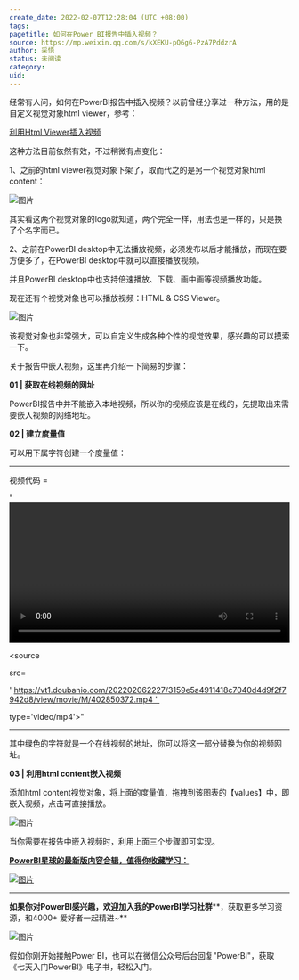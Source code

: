 ```yaml
---
create_date: 2022-02-07T12:28:04 (UTC +08:00)
tags: 
pagetitle: 如何在Power BI报告中插入视频？
source: https://mp.weixin.qq.com/s/kXEKU-pQ6g6-PzA7PddzrA
author: 采悟
status: 未阅读
category: 
uid: 
---
```


经常有人问，如何在PowerBI报告中插入视频？以前曾经分享过一种方法，用的是自定义视觉对象html viewer，参考：  

[利用Html Viewer插入视频](http://mp.weixin.qq.com/s?__biz=MzA4MzQwMjY4MA==&mid=2484069988&idx=1&sn=697c043319d15116cd028c23f98ae8b5&chksm=8e0c4cb3b97bc5a5abc34fe1817c950134b1f30c99408563cd83e3ac0526cd18562b9bbc4ccb&scene=21#wechat_redirect)

这种方法目前依然有效，不过稍微有点变化：

1、之前的html viewer视觉对象下架了，取而代之的是另一个视觉对象html content：

![图片](https://mmbiz.qpic.cn/mmbiz_jpg/aHEbZtANQJOBCgBSLyhqGkJibBvHtd00XVlAYqrIt0QiaaSEuW19HC26q5Wj0ibpiahq3sHPBEP2rlaicq29QCo1IOQ/640?wx_fmt=jpeg&wxfrom=5&wx_lazy=1&wx_co=1)

其实看这两个视觉对象的logo就知道，两个完全一样，用法也是一样的，只是换了个名字而已。

2、之前在PowerBI desktop中无法播放视频，必须发布以后才能播放，而现在要方便多了，在PowerBI desktop中就可以直接播放视频。

并且PowerBI desktop中也支持倍速播放、下载、画中画等视频播放功能。

现在还有个视觉对象也可以播放视频：HTML & CSS Viewer。

![图片](https://mmbiz.qpic.cn/mmbiz_jpg/aHEbZtANQJOBCgBSLyhqGkJibBvHtd00XWJ3DOG9v3icYFSBTLS1v0alDRLLwgYuoQ1yNeuRV8T0iblh65icDzkJWA/640?wx_fmt=jpeg&wxfrom=5&wx_lazy=1&wx_co=1)

该视觉对象也非常强大，可以自定义生成各种个性的视觉效果，感兴趣的可以摸索一下。  

关于报告中嵌入视频，这里再介绍一下简易的步骤：

**01 | 获取在线视频的网址**

PowerBI报告中并不能嵌入本地视频，所以你的视频应该是在线的，先提取出来需要嵌入视频的网络地址。

**02 | 建立度量值**

可以用下属字符创建一个度量值：

___

视频代码 \=

"<video width='100%' controls>

<source

src=

' https://vt1.doubanio.com/202202062227/3159e5a4911418c7040d4d9f2f7942d8/view/movie/M/402850372.mp4 ' 

type='video/mp4'>"

___

其中绿色的字符就是一个在线视频的地址，你可以将这一部分替换为你的视频网址。

**03 | 利用html content嵌入视频**

添加html content视觉对象，将上面的度量值，拖拽到该图表的【values】中，即嵌入视频，点击可直接播放。

![图片](https://mmbiz.qpic.cn/mmbiz_jpg/aHEbZtANQJMec784Cj2ibbB7ib8wTlibdjD2ibeIXK5XjAfJEiajAhVjHIMg69TTUvLsic84ZIfFozzzRibHrb3Svicyyg/640?wx_fmt=jpeg&wxfrom=5&wx_lazy=1&wx_co=1)

当你需要在报告中嵌入视频时，利用上面三个步骤即可实现。

[**PowerBI星球的最新版****内容合辑****，值得你收藏学习：**](http://mp.weixin.qq.com/s?__biz=MzA4MzQwMjY4MA==&mid=2484078675&idx=1&sn=07abf841815e43fb0a554081c82de72a&chksm=8e13a284b9642b92d07b518abe3e6e2e2ef5066c0941c1ced26a245a6990b4330830431789a9&scene=21#wechat_redirect)

[![图片](https://mmbiz.qpic.cn/mmbiz_png/aHEbZtANQJN8YOicNXzCaSLpQrKXOL0LsNeYw0fj3iaGFy7XSwwmibHicdtiaHEbhgmHSPXQlkg3WiaVA4hJ8PGDcdEQ/640?wx_fmt=png&wxfrom=5&wx_lazy=1&wx_co=1)](http://mp.weixin.qq.com/s?__biz=MzA4MzQwMjY4MA==&mid=2484078675&idx=1&sn=07abf841815e43fb0a554081c82de72a&chksm=8e13a284b9642b92d07b518abe3e6e2e2ef5066c0941c1ced26a245a6990b4330830431789a9&scene=21#wechat_redirect)

___

**如果你对PowerBI感兴趣，欢迎加入我的PowerBI学习社群****，获取更多学习资源，和4000+ 爱好者一起精进~**  

![图片](https://mmbiz.qpic.cn/mmbiz_png/aHEbZtANQJMFLnwgdbghRHPLicKRaV70mVCZVq8Fhm46rkciaeOrLFJCv5f1omJxF8256YogHflkicEDM29aUMtaA/640?wx_fmt=png&wxfrom=5&wx_lazy=1&wx_co=1)

假如你刚开始接触Power BI，也可以在微信公众号后台回复"PowerBI"，获取《七天入门PowerBI》电子书，轻松入门。
